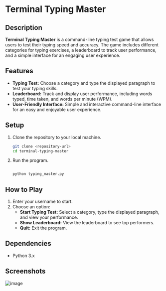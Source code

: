 # Terminal Typing Master

## Description
**Terminal Typing Master** is a command-line typing test game that allows users to test their typing speed and accuracy. The game includes different categories for typing exercises, a leaderboard to track user performance, and a simple interface for an engaging user experience.

## Features
- **Typing Test:** Choose a category and type the displayed paragraph to test your typing skills.
- **Leaderboard:** Track and display user performance, including words typed, time taken, and words per minute (WPM).
- **User-Friendly Interface:** Simple and interactive command-line interface for an easy and enjoyable user experience.

## Setup
1. Clone the repository to your local machine.
    ```bash
    git clone <repository-url>
    cd terminal-typing-master
    ```

2. Run the program.
    ```bash

    python typing_master.py
    
    ```

## How to Play
1. Enter your username to start.
2. Choose an option:
   - **Start Typing Test:** Select a category, type the displayed paragraph, and view your performance.
   - **Show Leaderboard:** View the leaderboard to see top performers.
   - **Quit:** Exit the program.

## Dependencies
- Python 3.x

## Screenshots
![image](https://github.com/satyamkumar420/Terminal-Typing-Master/assets/98641231/33ca2174-1bc2-4733-8eea-e5bebe3eb73d)
